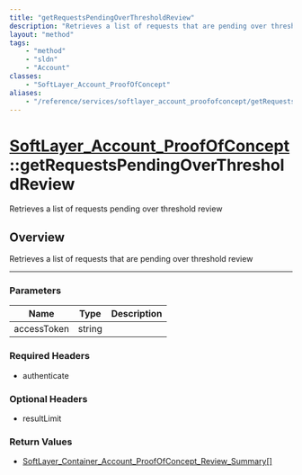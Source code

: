 ```yaml
---
title: "getRequestsPendingOverThresholdReview"
description: "Retrieves a list of requests that are pending over threshold review"
layout: "method"
tags:
    - "method"
    - "sldn"
    - "Account"
classes:
    - "SoftLayer_Account_ProofOfConcept"
aliases:
    - "/reference/services/softlayer_account_proofofconcept/getRequestsPendingOverThresholdReview"
---
```

# [SoftLayer_Account_ProofOfConcept](/reference/services/SoftLayer_Account_ProofOfConcept)::getRequestsPendingOverThresholdReview

Retrieves a list of requests pending over threshold review


## Overview 
Retrieves a list of requests that are pending over threshold review 

-----

### Parameters 
|Name | Type | Description |
| --- | --- | --- |
|accessToken| string| |


### Required Headers
* authenticate


### Optional Headers
* resultLimit

### Return Values
* <a href='/reference/datatypes/SoftLayer_Container_Account_ProofOfConcept_Review_Summary'>SoftLayer_Container_Account_ProofOfConcept_Review_Summary[] </a>




